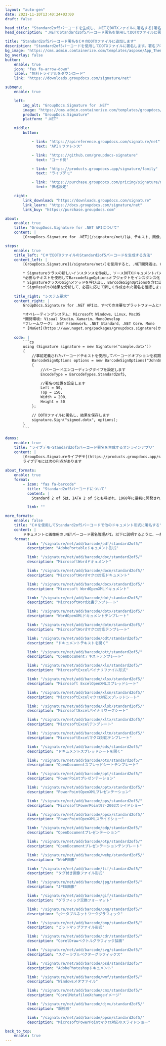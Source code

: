 ```yaml
---
layout: "auto-gen"
date: 2021-11-10T13:40:24+03:00
draft: false

head_title: "Standard2of5バーコードを生成し、.NETでDOTXファイルに署名する|署名文書"
head_description: ".NETでStandard2of5バーコード署名を使用してDOTXファイルに署名する-人気のあるビジネスドキュメントや画像ファイル形式にバーコードを追加する."

title: "Standard2of5バーコード署名をC＃のDOTXファイルに追加します"
description: "Standard2of5バーコードを使用してDOTXファイルに署名します。署名プロパティを操作し、ニーズに合ったドキュメント内で高度な署名オプションを設定します."
bg_image: "https://cms.admin.containerize.com/templates/aspose/App_Themes/V3/images/bg/header1.png"
bg_overlay: false
button:
    enable: true
    icon: "fas fa-arrow-down"
    label: "無料トライアルをダウンロード"
    link: "https://downloads.groupdocs.com/signature/net"

submenu:
    enable: true

    left:
        img_alt: "GroupDocs.Signature for .NET"
        image: "https://cms.admin.containerize.com/templates/groupdocs/images/product-logos/90x90-noborder/groupdocs-signature-net.png"
        product: "GroupDocs.Signature"
        platform: ".NET"

    middle:
        button:

            - link: "https://apireference.groupdocs.com/signature/net"
              text: "APIリファレンス"

            - link: "https://github.com/groupdocs-signature"
              text: "コード例"

            - link: "https://products.groupdocs.app/signature/family"
              text: "ライブデモ"

            - link: "https://purchase.groupdocs.com/pricing/signature/net"
              text: "価格設定"

    right:
        link_download: "https://downloads.groupdocs.com/signature"
        link_learn: "https://docs.groupdocs.com/signature/net"
        link_buy: "https://purchase.groupdocs.com"

about:
    enable: true
    title: "GroupDocs.Signature for .NET APIについて"
    content: |
        [GroupDocs.Signature for .NET](/signature/net/)は、テキスト、画像、バーコード、スタンプ、フォームフィールド、QRコード、メタデータなどのさまざまな署名タイプを使用してデジタルドキュメントに電子署名するネイティブ.NETAPIです。ユーザーは、PDF、Microsoft Word、Excelワークシート、PowerPointプレゼンテーション、Adobe Photoshop、メタファイル、および画像ファイル形式内のデジタル署名を追加、編集、検証、削除、および検索でき、必要に応じて署名プロパティをカスタマイズするための追加サポートがあります。

steps:
    enable: true
    title_left: "C＃でDOTXファイルのStandard2of5バーコードを生成する方法"
    content_left: |
        [GroupDocs.Signature](/signature/net/)を使用すると、.NET開発者は、いくつかの簡単な手順を実行することで、アプリケーション内のDOTXファイルにStandard2of5バーコードを簡単に追加できます。

        * Signatureクラスの新しいインスタンスを作成し、ソースDOTXドキュメントパスをコンストラクターパラメーターとして渡します。
        *必要なテキストを使用してBarcodeSignOptionsオブジェクトをインスタンス化し、EncodeTypeプロパティをStandard2of5に設定します。
        * SignatureクラスのSignメソッドを呼び出し、BarcodeSignOptionsを含む出力DOTXファイル名を渡します。
        * SignResultの結果を分析して、必要に応じて新しく作成された署名を確認します。
        
    title_right: "システム要求"
    content_right: |
        GroupDocs.Signature for .NET APIは、すべての主要なプラットフォームとオペレーティングシステムでサポートされています。以下のコードを実行する前に、システムに次の前提条件がインストールされていることを確認してください。

        *オペレーティングシステム: Microsoft Windows、Linux、MacOS
        *開発環境: Visual Studio、Xamarin、MonoDevelop
        *フレームワーク: .NET Framework、.NET Standard、.NET Core、Mono
        * [NuGet](https://www.nuget.org/packages/groupdocs.signature)からGroupDocs.Signaturefor.NETの最新バージョンをダウンロードします
        
    code: |
        ```cs
        using (Signature signature = new Signature("sample.dotx"))
        {
            //事前定義されたバーコードテキストを使用してバーコードオプションを初期化します
            BarcodeSignOptions options = new BarcodeSignOptions("JohnSmith")
            {
                //バーコードエンコーディングタイプを設定します
                EncodeType = BarcodeTypes.Standard2of5,

                //署名の位置を設定します
                Left = 50,
                Top = 150,
                Width = 200,
                Height = 50
            };

            // DOTXファイルに署名し、結果を保存します 
            signature.Sign("signed.dotx", options);
        }
        ```
        
demos:
    enable: true
    title: "ライブデモ-Standard2of5バーコード署名を生成するオンラインアプリ"
    content: |
        [GroupDocs.Signatureライブデモ](https://products.groupdocs.app/signature/family)サイトにアクセスして、今すぐStandard2of5バーコードをDOTXファイルに追加してください。  
        ライブデモには次の利点があります
        
about_formats:
    enable: true
    format:
        - icon: "fas fa-barcode"
          title: "Standard2of5バーコードについて"
          content: |
            Standard 2 of 5は、IATA 2 of 5とも呼ばれ、1968年に最初に開発されたCode 2 of 5シンボルファミリーのメンバーです。これは、国際航空運送協会（IATA）によって航空会社の処理に使用されています。貨物。 Standard 2 of 5シンボルのスペースは固定幅であるため、情報のエンコードにはバーのみが使用されます。 2 of 5の名前は、各文字のエンコードに使用される5つのバーのうち、2つが幅が広く、3つが幅が狭いという事実に由来しています。

          link: ""

more_formats:
    enable: false
    title: "C＃を使用してStandard2of5バーコードで他のドキュメント形式に署名する"
    content: |
        ドキュメントと画像用の.NETバーコード署名管理API。以下に説明するように、一般的なファイル形式のいくつかにバーコード署名を追加します。
    format: 
          link: "/signature/net/add/barcode/pdf/standard2of5/"
          description: "AdobePortableドキュメント形式"

          link: "/signature/net/add/barcode/doc/standard2of5/"
          description: "MicrosoftWordドキュメント"

          link: "/signature/net/add/barcode/docm/standard2of5/"
          description: "MicrosoftWordマクロ対応ドキュメント"

          link: "/signature/net/add/barcode/docx/standard2of5/"
          description: "Microsoft WordOpenXMLドキュメント"

          link: "/signature/net/add/barcode/dot/standard2of5/"
          description: "MicrosoftWord文書テンプレート"

          link: "/signature/net/add/barcode/dotx/standard2of5/"
          description: "WordOpenXMLドキュメントテンプレート"

          link: "/signature/net/add/barcode/dotm/standard2of5/"
          description: "MicrosoftWordマクロ対応テンプレート"       

          link: "/signature/net/add/barcode/odt/standard2of5/"
          description: "ドキュメントテキストを開く"

          link: "/signature/net/add/barcode/ott/standard2of5/"
          description: "OpenDocumentテキストテンプレート"

          link: "/signature/net/add/barcode/xls/standard2of5/"
          description: "MicrosoftExcelバイナリファイル形式"

          link: "/signature/net/add/barcode/xlsx/standard2of5/"
          description: "Microsoft ExcelOpenXMLスプレッドシート"

          link: "/signature/net/add/barcode/xlsm/standard2of5/"
          description: "MicrosoftExcelマクロ対応スプレッドシート"

          link: "/signature/net/add/barcode/xlsb/standard2of5/"
          description: "MicrosoftExcelバイナリワークシート"

          link: "/signature/net/add/barcode/xltx/standard2of5/"
          description: "MicrosoftExcelテンプレート"

          link: "/signature/net/add/barcode/xltm/standard2of5/"
          description: "MicrosoftExcelマクロ対応テンプレート"

          link: "/signature/net/add/barcode/ods/standard2of5/"
          description: "ドキュメントスプレッドシートを開く"

          link: "/signature/net/add/barcode/ots/standard2of5/"
          description: "OpenDocumentスプレッドシートテンプレート"

          link: "/signature/net/add/barcode/ppt/standard2of5/"
          description: "PowerPointプレゼンテーション"

          link: "/signature/net/add/barcode/pptx/standard2of5/"
          description: "PowerPointOpenXMLプレゼンテーション"

          link: "/signature/net/add/barcode/pps/standard2of5/"
          description: "MicrosoftPowerPoint97-2003スライドショー"

          link: "/signature/net/add/barcode/ppsx/standard2of5/"
          description: "PowerPointOpenXMLスライドショー"                              

          link: "/signature/net/add/barcode/odp/standard2of5/"
          description: "OpenDocumentプレゼンテーション"

          link: "/signature/net/add/barcode/otp/standard2of5/"
          description: "OpenDocumentプレゼンテーションテンプレート"

          link: "/signature/net/add/barcode/webp/standard2of5/"
          description: "WebP画像"

          link: "/signature/net/add/barcode/tif/standard2of5/"
          description: "タグ付き画像ファイル形式"

          link: "/signature/net/add/barcode/jpg/standard2of5/"
          description: "JPEG画像"

          link: "/signature/net/add/barcode/gif/standard2of5/"
          description: "グラフィック交換フォーマット"

          link: "/signature/net/add/barcode/png/standard2of5/"
          description: "ポータブルネットワークグラフィック"

          link: "/signature/net/add/barcode/bmp/standard2of5/"
          description: "ビットマップファイル形式"

          link: "/signature/net/add/barcode/cdr/standard2of5/"
          description: "CorelDrawベクトルグラフィック描画"

          link: "/signature/net/add/barcode/svg/standard2of5/"
          description: "スケーラブルベクターグラフィックス"

          link: "/signature/net/add/barcode/psd/standard2of5/"
          description: "AdobePhotoshopドキュメント"

          link: "/signature/net/add/barcode/wmf/standard2of5/"
          description: "Windowsメタファイル"        

          link: "/signature/net/add/barcode/cmx/standard2of5/"
          description: "CorelMetafileeXchangeイメージ"

          link: "/signature/net/add/barcode/djvu/standard2of5/"
          description: "既視感"

          link: "/signature/net/add/barcode/ppsm/standard2of5/"
          description: "MicrosoftPowerPointマクロ対応のスライドショー"

back_to_top:
    enable: true
---
```

